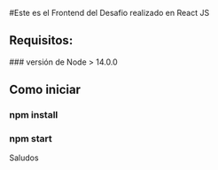 #Este es el Frontend del Desafio realizado en React JS

## Requisitos:
### versión de Node > 14.0.0

## Como iniciar
### npm install
### npm start

Saludos
